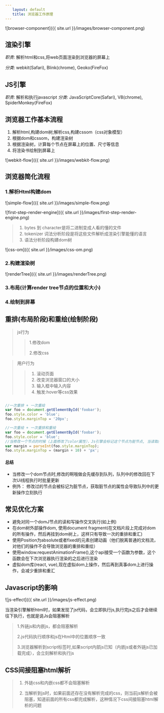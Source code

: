 ```yaml
---
　　layout: default
　　title: 浏览器工作原理
---
```

![browser-component]({{ site.url }}/images/browser-component.png)


## 渲染引擎
*职责*: 解析html和css,将web页面渲染到浏览器的屏幕上

*分类*: webkit(Safari), Blink(chrome), Geoko(FireFox) 


## JS引擎
*职责*: 解析和执行javascript
*分类*: JavaScriptCore(Safari), V8(chrome), SpiderMonkey(FireFox)


## 浏览器工作基本流程
1. 解析html,构建dom树;解析css,构建cssom（css对象模型）
2. 根据dom和cssom，构建渲染树
3. 根据渲染树，计算每个节点在屏幕上的位置、尺寸等信息
4. 将渲染书绘制到屏幕上

![webkit-flow]({{ site.url }}/images/webkit-flow.png)


## 浏览器简化流程
### 1.解析Html构建dom
![simple-flow]({{ site.url }}/images/simple-flow.png)

![first-step-render-engine]({{ site.url }}/images/first-step-render-engine.png)

> 1. bytes 到 character是将二进制变成人看的懂的文件
> 2. tokenizer 词法分析阶段是将这些文件解析成渲染引擎能懂的语言
> 3. 语法分析阶段构建dom树

![css-om]({{ site.url }}/images/css-om.png)


### 2.构建渲染树

![renderTree]({{ site.url }}/images/renderTree.png)

### 3.布局(计算render tree节点的位置和大小)

### 4.绘制到屏幕

## 重排(布局阶段)和重绘(绘制阶段)

> js行为
> > 1.修改dom
> > 
> > 2.修改css
> > 

> 用户行为
> 
> >1. 滚动页面
> >2. 改变浏览器窗口的大小
> >3. 输入框中输入内容
> >4. 触发:hover等css效果


```js

//一次重排 + 一次重绘
var foo = document.getElementById('foobar');
foo.style.color = 'blue';
foo.style.marginTop = '20px';

//一次重绘 + 一次重排和重绘
var foo = document.getElementById('foobar');
foo.style.color = 'blue';
//当修改一个节点的时候（上面修改了color属性），Js引擎会标记这个节点为脏节点, 当读取脏节点的时候会触发一次重排和重绘,以便获取准确的信息,因为修改的color属性，所以不需要进行重排操作，只需要进行一次重绘操作
var margin = parseInt(foo.style.marginTop);
foo.style.marginTop = (margin + 10) + 'px';
```

#### 总结

- 当修改一个dom节点时,修改的啊哦做会先缓存到队列，队列中的修改回在下次Ui线程执行时批量更新
- 例外： 修改过的节点会被标记为脏节点，获取脏节点的属性会导致队列中的更新操作立刻执行

## 常见优化方案

- 避免对同一个domJ节点的读和写操作交叉执行(如上例)
- 在dom树外部操作dom, 使用document fragment(在文档片段上完成对dom的所有操作，然后再挂到dom树上，这样只有导致一次的重排和重汇)
- 使用Position为absolute或者fixed的元素创建动画（他们脱离普通的文档流，对他们的操作不会导致浏览器的重排和重绘）
- 使用window.requestAnimationFrame(),这个api接受一个函数为参数，这个函数会在下次浏览器执行渲染的之后进行渲染
- 虚拟dom库(react, vue),现在虚拟dom上操作，然后再到真事dom上进行操作，会减少重排和重汇


## Javascript的影响

![js-effect]({{ site.url }}/images/js-effect.png)

当渲染引擎解析html时，如果发现了js代码，会立即执行js,执行完js之后才会继续往下执行，也就是说Js会阻塞解析


> 1.外链js和内嵌js，都会阻塞解析
> 
> 2.js代码执行顺序和js在Html中的位置顺序一致
> 
> 3.浏览器解析到script标签时,如果script内部js已知（内嵌js或者外链js已加载完成），会立刻解析和执行js
> 

## CSS间接阻塞html解析
> 1. 外链css和内嵌css都不会阻塞解析
>
> 2. 当解析到js时，如果前面还存在没有解析完成的css，则当前js解析会被阻塞，知道前面的所有css都完成解析，这种情况下css间接阻塞html解析的问题

